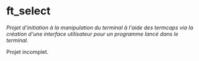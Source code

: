 # ft_select

*Projet d'initiation à la manipulation du terminal à l'aide des termcaps via la création d'une interface utilisateur pour un programme lancé dans le terminal.*

Projet incomplet.
